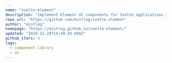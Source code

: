 ```yaml
---
name: "svelte-element"
description: "Implement Element UI components for Svelte applications."
repo_url: "https://github.com/mistlog/svelte-element"
author: "mistlog"
homepage: "https://mistlog.github.io/svelte-element/"
updated: "2020-12-28T14:49:28.689Z"
github_stars: 4
tags: 
  - component-library
  - ui
---
```


